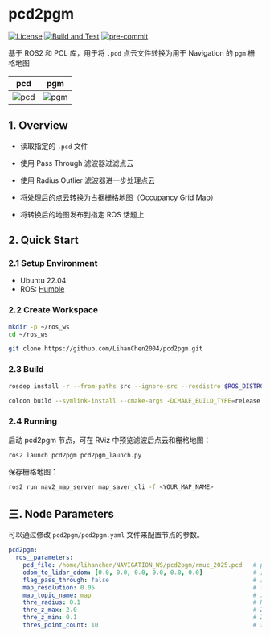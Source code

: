 # pcd2pgm

[![License](https://img.shields.io/badge/License-Apache%202.0-blue.svg)](https://opensource.org/licenses/Apache-2.0)
[![Build and Test](https://github.com/SMBU-PolarBear-Robotics-Team/pb_nav2_plugins/actions/workflows/build_and_test.yml/badge.svg)](https://github.com/SMBU-PolarBear-Robotics-Team/pb_nav2_plugins/actions/workflows/build_and_test.yml)
[![pre-commit](https://img.shields.io/badge/pre--commit-enabled-brightgreen?logo=pre-commit)](https://github.com/pre-commit/pre-commit)

基于 ROS2 和 PCL 库，用于将 `.pcd` 点云文件转换为用于 Navigation 的 `pgm` 栅格地图

|pcd|pgm|
|:-:|:-:|
|![pcd](.docs/pcd.png)|![pgm](.docs/pgm.png)|

## 1. Overview

- 读取指定的 `.pcd` 文件

- 使用 Pass Through 滤波器过滤点云

- 使用 Radius Outlier 滤波器进一步处理点云

- 将处理后的点云转换为占据栅格地图（Occupancy Grid Map）

- 将转换后的地图发布到指定 ROS 话题上

## 2. Quick Start

### 2.1 Setup Environment

- Ubuntu 22.04
- ROS: [Humble](https://docs.ros.org/en/humble/Installation/Ubuntu-Install-Debs.html)

### 2.2 Create Workspace

```bash
mkdir -p ~/ros_ws
cd ~/ros_ws
```

```bash
git clone https://github.com/LihanChen2004/pcd2pgm.git
```

### 2.3 Build

```bash
rosdep install -r --from-paths src --ignore-src --rosdistro $ROS_DISTRO -y
```

```bash
colcon build --symlink-install --cmake-args -DCMAKE_BUILD_TYPE=release
```

### 2.4 Running

启动 pcd2pgm 节点，可在 RViz 中预览滤波后点云和栅格地图：

```sh
ros2 launch pcd2pgm pcd2pgm_launch.py
```

保存栅格地图：

```sh
ros2 run nav2_map_server map_saver_cli -f <YOUR_MAP_NAME>
```

## 三. Node Parameters

可以通过修改 `pcd2pgm/pcd2pgm.yaml` 文件来配置节点的参数。

  ```yaml
  pcd2pgm:
    ros__parameters:
      pcd_file: /home/lihanchen/NAVIGATION_WS/pcd2pgm/rmuc_2025.pcd   # pcd 文件所在目录
      odom_to_lidar_odom: [0.0, 0.0, 0.0, 0.0, 0.0, 0.0]              # [x, y, z, r, p, y] 里程计到激光雷达的坐标变换（用于变换点云）
      flag_pass_through: false                                        # 是否使用 Pass Through 滤波器
      map_resolution: 0.05                                            # 地图分辨率
      map_topic_name: map                                             # 发布地图的 ROS 话题名
      thre_radius: 0.1                                                # Radius Outlier 滤波器半径
      thre_z_max: 2.0                                                 # Z轴最大值（用于 Pass Through 滤波器）
      thre_z_min: 0.1                                                 # Z轴最小值（用于 Pass Through 滤波器）
      thres_point_count: 10                                           # 最小点数阈值（用于 Radius Outlier 滤波器）
  ```

